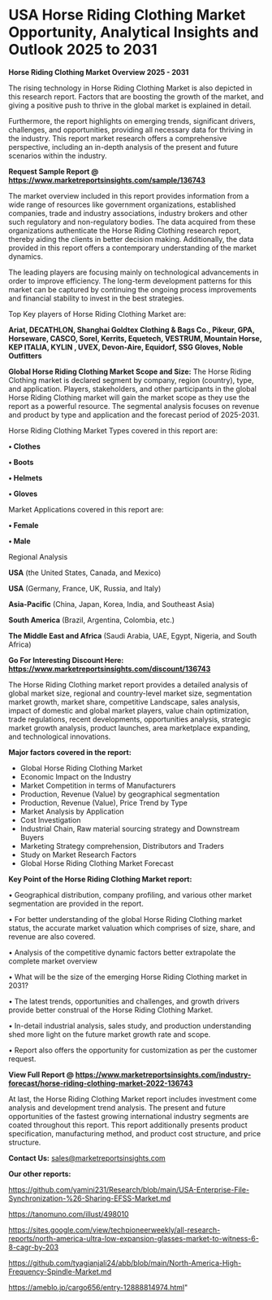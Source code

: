 # USA Horse Riding Clothing Market Opportunity, Analytical Insights and Outlook 2025 to 2031

<Strong> Horse Riding Clothing Market Overview 2025 - 2031</strong>

The rising technology in Horse Riding Clothing Market is also depicted in this research report. Factors that are boosting the growth of the market, and giving a positive push to thrive in the global market is explained in detail.

Furthermore, the report highlights on emerging trends, significant drivers, challenges, and opportunities, providing all necessary data for thriving in the industry. This report market research offers a comprehensive perspective, including an in-depth analysis of the present and future scenarios within the industry.

<strong>Request Sample Report @ <a href=https://www.marketreportsinsights.com/sample/136743>https://www.marketreportsinsights.com/sample/136743</a></strong>

The market overview included in this report provides information from a wide range of resources like government organizations, established companies, trade and industry associations, industry brokers and other such regulatory and non-regulatory bodies. The data acquired from these organizations authenticate the Horse Riding Clothing research report, thereby aiding the clients in better decision making. Additionally, the data provided in this report offers a contemporary understanding of the market dynamics.

The leading players are focusing mainly on technological advancements in order to improve efficiency. The long-term development patterns for this market can be captured by continuing the ongoing process improvements and financial stability to invest in the best strategies.

Top Key players of Horse Riding Clothing Market are:

<strong>Ariat, DECATHLON, Shanghai Goldtex Clothing & Bags Co., Pikeur, GPA, Horseware, CASCO, Sorel, Kerrits, Equetech, VESTRUM, Mountain Horse, KEP ITALIA, KYLIN , UVEX, Devon-Aire, Equidorf, SSG Gloves, Noble Outfitters</strong>

<strong><b>Global Horse Riding Clothing Market Scope and Size:</b></strong>
The Horse Riding Clothing market is declared segment by company, region (country), type, and application. Players, stakeholders, and other participants in the global Horse Riding Clothing market will gain the market scope as they use the report as a powerful resource. The segmental analysis focuses on revenue and product by type and application and the forecast period of 2025-2031.

Horse Riding Clothing Market Types covered in this report are:

<strong>• Clothes

• Boots

• Helmets

• Gloves</strong>

Market Applications covered in this report are:

<strong>• Female

• Male</strong> 

Regional Analysis

<strong>USA</strong> (the United States, Canada, and Mexico)

<strong>USA</strong> (Germany, France, UK, Russia, and Italy)

<strong>Asia-Pacific</strong> (China, Japan, Korea, India, and Southeast Asia)

<strong>South America</strong> (Brazil, Argentina, Colombia, etc.)

<strong>The Middle East and Africa</strong> (Saudi Arabia, UAE, Egypt, Nigeria, and South Africa)

<strong>Go For Interesting Discount Here: <a href=https://www.marketreportsinsights.com/discount/136743>https://www.marketreportsinsights.com/discount/136743</a></strong>

The Horse Riding Clothing market report provides a detailed analysis of global market size, regional and country-level market size, segmentation market growth, market share, competitive Landscape, sales analysis, impact of domestic and global market players, value chain optimization, trade regulations, recent developments, opportunities analysis, strategic market growth analysis, product launches, area marketplace expanding, and technological innovations.

<strong><b>Major factors covered in the report:</b></strong>
<ul>
  <li>Global Horse Riding Clothing Market </li>
  <li>Economic Impact on the Industry</li>
  <li>Market Competition in terms of Manufacturers</li>
  <li>Production, Revenue (Value) by geographical segmentation</li>
  <li>Production, Revenue (Value), Price Trend by Type</li>
  <li>Market Analysis by Application</li>
  <li>Cost Investigation</li>
  <li>Industrial Chain, Raw material sourcing strategy and Downstream Buyers</li>
  <li>Marketing Strategy comprehension, Distributors and Traders</li>
  <li>Study on Market Research Factors</li>
  <li>Global Horse Riding Clothing Market Forecast</li>
</ul>

<strong><b>Key Point of the Horse Riding Clothing Market report:</b></strong>

• Geographical distribution, company profiling, and various other market segmentation are provided in the report.

• For better understanding of the global Horse Riding Clothing market status, the accurate market valuation which comprises of size, share, and revenue are also covered.

• Analysis of the competitive dynamic factors better extrapolate the complete market overview

• What will be the size of the emerging Horse Riding Clothing market in 2031?

• The latest trends, opportunities and challenges, and growth drivers provide better construal of the Horse Riding Clothing Market.

• In-detail industrial analysis, sales study, and production understanding shed more light on the future market growth rate and scope.

• Report also offers the opportunity for customization as per the customer request.

<strong><b>View Full Report @ <a href=https://www.marketreportsinsights.com/industry-forecast/horse-riding-clothing-market-2022-136743>https://www.marketreportsinsights.com/industry-forecast/horse-riding-clothing-market-2022-136743</a></b></strong>


At last, the Horse Riding Clothing Market report includes investment come analysis and development trend analysis. The present and future opportunities of the fastest growing international industry segments are coated throughout this report. This report additionally presents product specification, manufacturing method, and product cost structure, and price structure.

<strong>Contact Us:</strong>
sales@marketreportsinsights.com

<strong>Our other reports:</strong>

<a href=https://github.com/yamini231/Research/blob/main/USA-Enterprise-File-Synchronization-%26-Sharing-EFSS-Market.md>https://github.com/yamini231/Research/blob/main/USA-Enterprise-File-Synchronization-%26-Sharing-EFSS-Market.md</a>

<a href=https://tanomuno.com/illust/498010>https://tanomuno.com/illust/498010</a>

<a href=https://sites.google.com/view/techpioneerweekly/all-research-reports/north-america-ultra-low-expansion-glasses-market-to-witness-6-8-cagr-by-203>https://sites.google.com/view/techpioneerweekly/all-research-reports/north-america-ultra-low-expansion-glasses-market-to-witness-6-8-cagr-by-203</a>

<a href=https://github.com/tyagianjali24/abb/blob/main/North-America-High-Frequency-Spindle-Market.md>https://github.com/tyagianjali24/abb/blob/main/North-America-High-Frequency-Spindle-Market.md</a>

<a href=https://ameblo.jp/cargo656/entry-12888814974.html>https://ameblo.jp/cargo656/entry-12888814974.html</a>"
